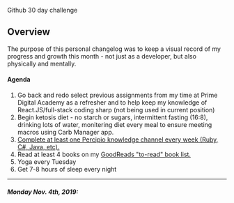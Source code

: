 Github 30 day challenge


## Overview ##
The purpose of this personal changelog was to keep a visual record of my progress and growth this month - not just as a developer, but also physically and mentally.  


#### Agenda ####
1. Go back and redo select previous assignments from my time at Prime Digital Academy as a refresher and to help keep my knowledge of React.JS/full-stack coding sharp (not being used in current position)
2. Begin ketosis diet - no starch or sugars, intermittent fasting (16:8), drinking lots of water, monitering diet every meal to ensure meeting macros using Carb Manager app. 
3. [Complete at least one Percipio knowledge channel every week (Ruby, C#, Java, etc).](https://chrobinson.percipio.com/playlist) 
4. Read at least 4 books on my [GoodReads "to-read" book list.](https://www.goodreads.com/review/list/6254630-susannah?shelf=to-read) 
5. Yoga every Tuesday
6. Get 7-8 hours of sleep every night

***

##### Monday Nov. 4th, 2019:

